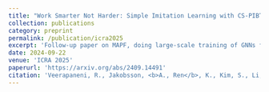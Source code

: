 ```yaml
---
title: "Work Smarter Not Harder: Simple Imitation Learning with CS-PIBT Outperforms Large Scale Imitation Learning for MAPF"
collection: publications
category: preprint
permalink: /publication/icra2025
excerpt: 'Follow-up paper on MAPF, doing large-scale training of GNNs for MAPF for improved scalability'
date: 2024-09-22
venue: 'ICRA 2025'
paperurl: 'https://arxiv.org/abs/2409.14491'
citation: 'Veerapaneni, R., Jakobsson, <b>A., Ren</b>, K., Kim, S., Li, J., & Likhachev, M. (2024). Work Smarter Not Harder: Simple Imitation Learning with CS-PIBT Outperforms Large Scale Imitation Learning for MAPF. arXiv preprint arXiv:2409.14491.'
---
```

